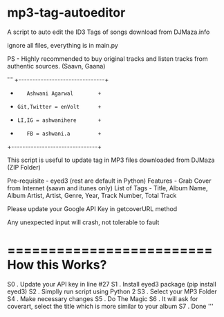 # mp3-tag-autoeditor

A script to auto edit the ID3 Tags of songs download from DJMaza.info

ignore all files, everything is in main.py

PS - Highly recommended to buy original tracks and listen tracks from authentic sources. (Saavn, Gaana)

'''
+-------------------------------+
+        Ashwani Agarwal        +
+     Git,Twitter = enVolt      +
+     LI,IG = ashwanihere       +
+        FB = ashwani.a         +
+-------------------------------+

This script is useful to update tag in MP3 files downloaded from DJMaza (ZIP Folder)

Pre-requisite - eyed3 (rest are default in Python)
Features - Grab Cover from Internet (saavn and itunes only)
List of Tags - Title, Album Name, Album Artist, Artist, Genre, Year, Track Number, Total Track

Please update your Google API Key in getcoverURL method

Any unexpected input will crash, not tolerable to fault

=========================
How this Works?
=========================
S0 . Update your API key in line #27
S1 . Install eyed3 package (pip install eyed3)
S2 . Simplly run script using Python 2
S3 . Select your MP3 Folder
S4 . Make necessary changes
S5 . Do The Magic
S6 . It will ask for coverart, select the title which is more similar to your album
S7 . Done
'''
